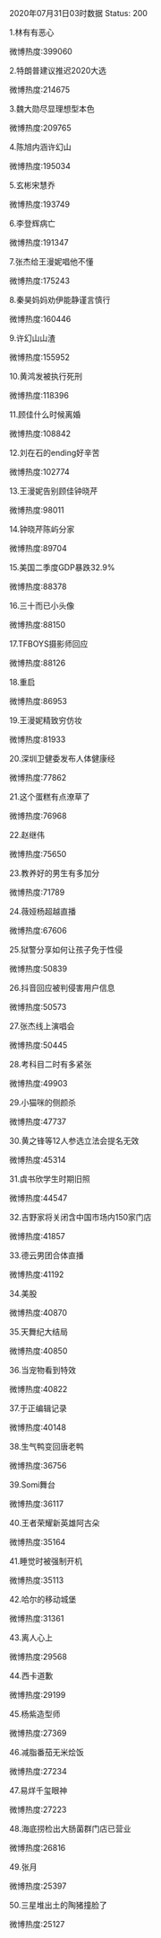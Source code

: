 2020年07月31日03时数据
Status: 200

1.林有有恶心

微博热度:399060

2.特朗普建议推迟2020大选

微博热度:214675

3.魏大勋尽显理想型本色

微博热度:209765

4.陈旭内涵许幻山

微博热度:195034

5.玄彬宋慧乔

微博热度:193749

6.李登辉病亡

微博热度:191347

7.张杰给王漫妮唱他不懂

微博热度:175243

8.秦昊妈妈劝伊能静谨言慎行

微博热度:160446

9.许幻山山渣

微博热度:155952

10.黄鸿发被执行死刑

微博热度:118396

11.顾佳什么时候离婚

微博热度:108842

12.刘在石的ending好辛苦

微博热度:102774

13.王漫妮告别顾佳钟晓芹

微博热度:98011

14.钟晓芹陈屿分家

微博热度:89704

15.美国二季度GDP暴跌32.9%

微博热度:88378

16.三十而已小头像

微博热度:88150

17.TFBOYS摄影师回应

微博热度:88126

18.重启

微博热度:86953

19.王漫妮精致穷仿妆

微博热度:81933

20.深圳卫健委发布人体健康经

微博热度:77862

21.这个蛋糕有点潦草了

微博热度:76968

22.赵继伟

微博热度:75650

23.教养好的男生有多加分

微博热度:71789

24.薇娅杨超越直播

微博热度:67606

25.狱警分享如何让孩子免于性侵

微博热度:50839

26.抖音回应被判侵害用户信息

微博热度:50573

27.张杰线上演唱会

微博热度:50445

28.考科目二时有多紧张

微博热度:49903

29.小猫咪的侧颜杀

微博热度:47737

30.黄之锋等12人参选立法会提名无效

微博热度:45314

31.虞书欣学生时期旧照

微博热度:44547

32.吉野家将关闭含中国市场内150家门店

微博热度:41857

33.德云男团合体直播

微博热度:41192

34.美股

微博热度:40870

35.天舞纪大结局

微博热度:40850

36.当宠物看到特效

微博热度:40822

37.于正编辑记录

微博热度:40148

38.生气鸭变回唐老鸭

微博热度:36756

39.Somi舞台

微博热度:36117

40.王者荣耀新英雄阿古朵

微博热度:35164

41.睡觉时被强制开机

微博热度:35113

42.哈尔的移动城堡

微博热度:31361

43.离人心上

微博热度:29568

44.西卡道歉

微博热度:29199

45.杨紫造型师

微博热度:27369

46.减脂番茄无米烩饭

微博热度:27234

47.易烊千玺眼神

微博热度:27223

48.海底捞检出大肠菌群门店已营业

微博热度:26816

49.张月

微博热度:25397

50.三星堆出土的陶猪撞脸了

微博热度:25127

